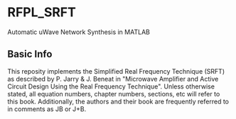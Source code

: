 # RFPL_SRFT
Automatic uWave Network Synthesis in MATLAB

## Basic Info
This reposity implements the Simplified Real Frequency Technique (SRFT) as
described by P. Jarry & J. Beneat in "Microwave Amplifier and Active Circuit
Design Using the Real Frequency Technique". Unless otherwise stated, all
equation numbers, chapter numbers, sections, etc will refer to this book.
Additionally, the authors and their book are frequently referred to in comments
as JB or J+B.
